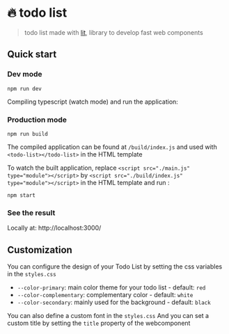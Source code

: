 # 🔥 todo list

> todo list made with [lit](https://lit.dev/), library to develop fast web components

## Quick start

### Dev mode

```
npm run dev
```

Compiling typescript (watch mode) and run the application:

### Production mode

```
npm run build
```

The compiled application can be found at `/build/index.js` and used with `<todo-list></todo-list>` in the HTML template

To watch the built application, replace `<script src="./main.js" type="module"></script>` by `<script src="./build/index.js" type="module"></script>` in the HTML template and run :

```
npm start
```

### See the result

Locally at: http://localhost:3000/

## Customization

You can configure the design of your Todo List by setting the css variables in the `styles.css`

- `--color-primary`: main color theme for your todo list - default: `red`
- `--color-complementary`: complementary color - default: `white`
- `--color-secondary`: mainly used for the background - default: `black`

You can also define a custom font in the `styles.css`
And you can set a custom title by setting the `title` property of the webcomponent
